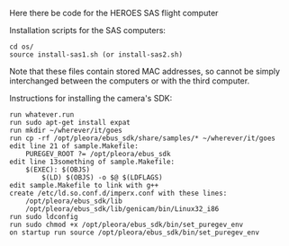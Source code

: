 Here there be code for the HEROES SAS flight computer

Installation scripts for the SAS computers:

    cd os/
    source install-sas1.sh (or install-sas2.sh)

Note that these files contain stored MAC addresses, so cannot be simply interchanged between the computers or with the third computer.

Instructions for installing the camera's SDK:

    run whatever.run
    run sudo apt-get install expat
    run mkdir ~/wherever/it/goes
    run cp -rf /opt/pleora/ebus_sdk/share/samples/* ~/wherever/it/goes
    edit line 21 of sample.Makefile:
        PUREGEV_ROOT ?= /opt/pleora/ebus_sdk
    edit line 13something of sample.Makefile:
        $(EXEC): $(OBJS)
            $(LD) $(OBJS) -o $@ $(LDFLAGS)
    edit sample.Makefile to link with g++
    create /etc/ld.so.conf.d/imperx.conf with these lines:
        /opt/pleora/ebus_sdk/lib
        /opt/pleora/ebus_sdk/lib/genicam/bin/Linux32_i86
    run sudo ldconfig
    run sudo chmod +x /opt/pleora/ebus_sdk/bin/set_puregev_env
    on startup run source /opt/pleora/ebus_sdk/bin/set_puregev_env



